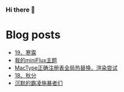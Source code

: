 ### Hi there 👋

<!--
**rebron1900/rebron1900** is a ✨ _special_ ✨ repository because its `README.md` (this file) appears on your GitHub profile.

Here are some ideas to get you started:

- 🔭 I’m currently working on ...
- 🌱 I’m currently learning ...
- 👯 I’m looking to collaborate on ...
- 🤔 I’m looking for help with ...
- 💬 Ask me about ...
- 📫 How to reach me: ...
- 😄 Pronouns: ...
- ⚡ Fun fact: ...
-->



# Blog posts
<!-- BLOG-POST-LIST:START -->
- [19、寒露](https://1900.live/19-han-lu/)
- [我的miniFlux主题](https://1900.live/wo-de-minifluxzhu-ti/)
- [MacType正确注册表全局热替换、渲染尝试](https://1900.live/mactypezheng-que-quan-ju-re-ti-huan-xuan-ran-2/)
- [18、秋分](https://1900.live/18-qiu-fen/)
- [沉默的霸凌施暴者们](https://1900.live/ba-ling-de-shi-bao-zhe-men/)
<!-- BLOG-POST-LIST:END -->
